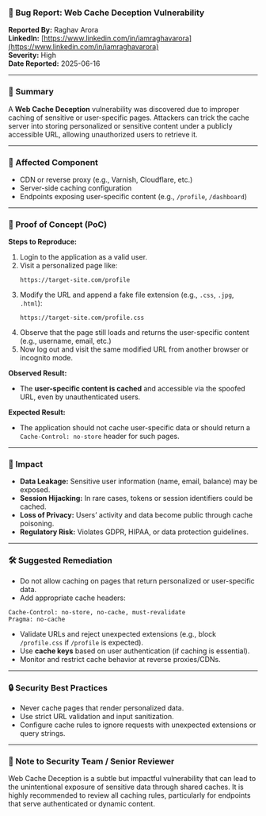 ### 🐞 Bug Report: Web Cache Deception Vulnerability

**Reported By:** Raghav Arora  
**LinkedIn:** [https://www.linkedin.com/in/iamraghavarora](https://www.linkedin.com/in/iamraghavarora)  
**Severity:** High  
**Date Reported:** 2025-06-16

---

### 📄 Summary

A **Web Cache Deception** vulnerability was discovered due to improper caching of sensitive or user-specific pages. Attackers can trick the cache server into storing personalized or sensitive content under a publicly accessible URL, allowing unauthorized users to retrieve it.

---

### 📌 Affected Component

- CDN or reverse proxy (e.g., Varnish, Cloudflare, etc.)
- Server-side caching configuration
- Endpoints exposing user-specific content (e.g., `/profile`, `/dashboard`)

---

### 🚨 Proof of Concept (PoC)

**Steps to Reproduce:**

1. Login to the application as a valid user.
2. Visit a personalized page like:  
   ```
   https://target-site.com/profile
   ```
3. Modify the URL and append a fake file extension (e.g., `.css`, `.jpg`, `.html`):  
   ```
   https://target-site.com/profile.css
   ```
4. Observe that the page still loads and returns the user-specific content (e.g., username, email, etc.)
5. Now log out and visit the same modified URL from another browser or incognito mode.

**Observed Result:**

- The **user-specific content is cached** and accessible via the spoofed URL, even by unauthenticated users.

**Expected Result:**

- The application should not cache user-specific data or should return a `Cache-Control: no-store` header for such pages.

---

### 🎯 Impact

- **Data Leakage:** Sensitive user information (name, email, balance) may be exposed.
- **Session Hijacking:** In rare cases, tokens or session identifiers could be cached.
- **Loss of Privacy:** Users’ activity and data become public through cache poisoning.
- **Regulatory Risk:** Violates GDPR, HIPAA, or data protection guidelines.

---

### 🛠️ Suggested Remediation

- Do not allow caching on pages that return personalized or user-specific data.
- Add appropriate cache headers:

```http
Cache-Control: no-store, no-cache, must-revalidate
Pragma: no-cache
```

- Validate URLs and reject unexpected extensions (e.g., block `/profile.css` if `/profile` is expected).
- Use **cache keys** based on user authentication (if caching is essential).
- Monitor and restrict cache behavior at reverse proxies/CDNs.

---

### 🔒 Security Best Practices

- Never cache pages that render personalized data.
- Use strict URL validation and input sanitization.
- Configure cache rules to ignore requests with unexpected extensions or query strings.

---

### 🙏 Note to Security Team / Senior Reviewer

Web Cache Deception is a subtle but impactful vulnerability that can lead to the unintentional exposure of sensitive data through shared caches. It is highly recommended to review all caching rules, particularly for endpoints that serve authenticated or dynamic content.
